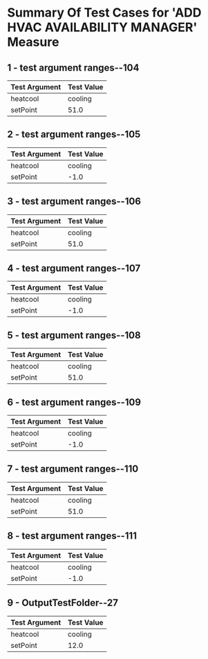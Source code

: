 # Summary Of Test Cases for 'ADD HVAC AVAILABILITY MANAGER' Measure
 
## 1 - test argument ranges--104
| Test Argument | Test Value |
| ------------- | ---------- |
| heatcool |cooling |
| setPoint |51.0 |
 
## 2 - test argument ranges--105
| Test Argument | Test Value |
| ------------- | ---------- |
| heatcool |cooling |
| setPoint |-1.0 |
 
## 3 - test argument ranges--106
| Test Argument | Test Value |
| ------------- | ---------- |
| heatcool |cooling |
| setPoint |51.0 |
 
## 4 - test argument ranges--107
| Test Argument | Test Value |
| ------------- | ---------- |
| heatcool |cooling |
| setPoint |-1.0 |
 
## 5 - test argument ranges--108
| Test Argument | Test Value |
| ------------- | ---------- |
| heatcool |cooling |
| setPoint |51.0 |
 
## 6 - test argument ranges--109
| Test Argument | Test Value |
| ------------- | ---------- |
| heatcool |cooling |
| setPoint |-1.0 |
 
## 7 - test argument ranges--110
| Test Argument | Test Value |
| ------------- | ---------- |
| heatcool |cooling |
| setPoint |51.0 |
 
## 8 - test argument ranges--111
| Test Argument | Test Value |
| ------------- | ---------- |
| heatcool |cooling |
| setPoint |-1.0 |
 
## 9 - OutputTestFolder--27
| Test Argument | Test Value |
| ------------- | ---------- |
| heatcool |cooling |
| setPoint |12.0 |
 
